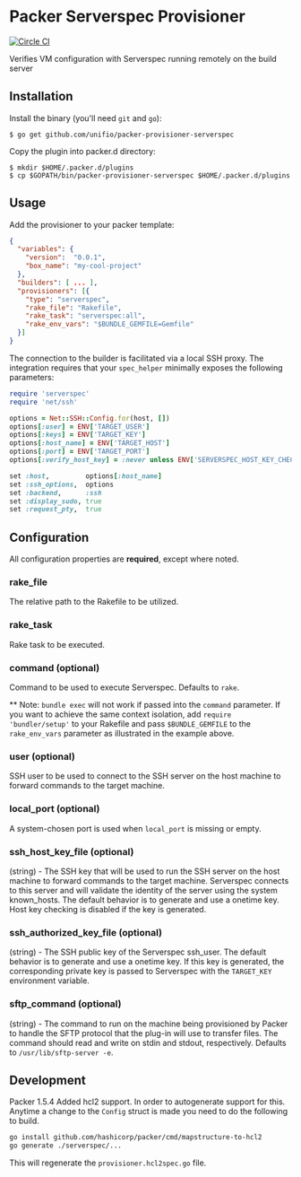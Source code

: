 Packer Serverspec Provisioner
================================

[![Circle CI](https://circleci.com/gh/unifio/packer-provisioner-serverspec.svg?style=svg)](https://circleci.com/gh/unifio/packer-provisioner-serverspec)

Verifies VM configuration with Serverspec running remotely on the build server

Installation
------------
Install the binary (you'll need ```git``` and ```go```):

```
$ go get github.com/unifio/packer-provisioner-serverspec
```
Copy the plugin into packer.d directory:

```
$ mkdir $HOME/.packer.d/plugins
$ cp $GOPATH/bin/packer-provisioner-serverspec $HOME/.packer.d/plugins

```

Usage
-----

Add the provisioner to your packer template:

```json
{
  "variables": {
    "version":  "0.0.1",
    "box_name": "my-cool-project"
  },
  "builders": [ ... ],
  "provisioners": [{
    "type": "serverspec",
    "rake_file": "Rakefile",
    "rake_task": "serverspec:all",
    "rake_env_vars": "$BUNDLE_GEMFILE=Gemfile"
  }]
}
```

The connection to the builder is facilitated via a local SSH proxy. The integration requires that your `spec_helper` minimally exposes the following parameters:

```ruby
require 'serverspec'
require 'net/ssh'

options = Net::SSH::Config.for(host, [])
options[:user] = ENV['TARGET_USER']
options[:keys] = ENV['TARGET_KEY']
options[:host_name] = ENV['TARGET_HOST']
options[:port] = ENV['TARGET_PORT']
options[:verify_host_key] = :never unless ENV['SERVERSPEC_HOST_KEY_CHECKING'] =~ (/^(true|t|yes|y|1)$/i)

set :host,         options[:host_name]
set :ssh_options,  options
set :backend,      :ssh
set :display_sudo, true
set :request_pty,  true
```

Configuration
-------------

All configuration properties are **required**, except where noted.

### rake_file

The relative path to the Rakefile to be utilized.

### rake_task

Rake task to be executed.

### command (optional)

Command to be used to execute Serverspec. Defaults to `rake`.

** Note: `bundle exec` will not work if passed into the `command` parameter. If you want to achieve the same context isolation, add `require 'bundler/setup'` to your Rakefile and pass `$BUNDLE_GEMFILE` to the `rake_env_vars` parameter as illustrated in the example above.

### user (optional)

SSH user to be used to connect to the SSH server on the host machine to forward commands to the target machine.

### local_port (optional)

A system-chosen port is used when `local_port` is missing or empty.

### ssh_host_key_file (optional)

(string) - The SSH key that will be used to run the SSH server on the host machine to forward commands to the target machine. Serverspec connects to this server and will validate the identity of the server using the system known_hosts. The default behavior is to generate and use a onetime key. Host key checking is disabled if the key is generated.

### ssh_authorized_key_file (optional)

(string) - The SSH public key of the Serverspec ssh_user. The default behavior is to generate and use a onetime key. If this key is generated, the corresponding private key is passed to Serverspec with the `TARGET_KEY` environment variable.

### sftp_command (optional)

(string) - The command to run on the machine being provisioned by Packer to handle the SFTP protocol that the plug-in will use to transfer files. The command should read and write on stdin and stdout, respectively. Defaults to `/usr/lib/sftp-server -e`.

Development
------------

Packer 1.5.4 Added hcl2 support. In order to autogenerate support for this. Anytime a change to the `Config` struct is made you need to do the following to build.

```bash
go install github.com/hashicorp/packer/cmd/mapstructure-to-hcl2
go generate ./serverspec/...
```

This will regenerate the `provisioner.hcl2spec.go` file.
